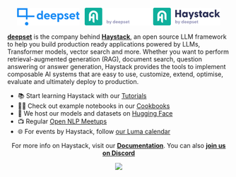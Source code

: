 <p align="center" float="left">
  <img alt="" src="https://raw.githubusercontent.com/deepset-ai/.github/main/deepset-logo-colored.png" width="28%"/>
  &nbsp;
  <img alt="" src="https://raw.githubusercontent.com/deepset-ai/.github/main/haystack-logo-colored-on-dark.png#gh-dark-mode-only" width="30%"/>
  <img alt="" src="https://raw.githubusercontent.com/deepset-ai/.github/main/haystack-logo-colored.png#gh-light-mode-only" width="30%"/>
</p>

[**deepset**](https://www.deepset.ai/) is the company behind [**Haystack**](https://haystack.deepset.ai/), an open source LLM framework to help you build production ready applications powered by LLMs, Transformer models, vector search and more. Whether you want to perform retrieval-augmented generation (RAG), document search, question answering or answer generation, Haystack provides the tools to implement composable AI systems that are easy to use, customize, extend, optimise, evaluate and ultimately deploy to production.

* 📚 Start learning Haystack with our [Tutorials](https://haystack.deepset.ai/tutorials) 
* 🧑‍🍳 Check out example notebooks in our [Cookbooks](https://haystack.deepset.ai/cookbook) 
* 🤗 We host our models and datasets on [Hugging Face](https://huggingface.co/deepset)   
* 📺 Regular [Open NLP Meetups](https://www.meetup.com/open-nlp-meetup/) 
* 🌐 For events by Haystack, follow [our Luma calendar](https://lu.ma/haystack) 

<p align="center">For more info on Haystack, visit our <strong><a href="https://docs.haystack.deepset.ai">Documentation</a></strong>. You can also <strong><a href="https://discord.com/invite/VBpFzsgRVF">join us on Discord</a></strong></p>
<p align="center"><img src="https://img.shields.io/pypi/v/haystack-ai?label=Haystack%20version"/></p>




